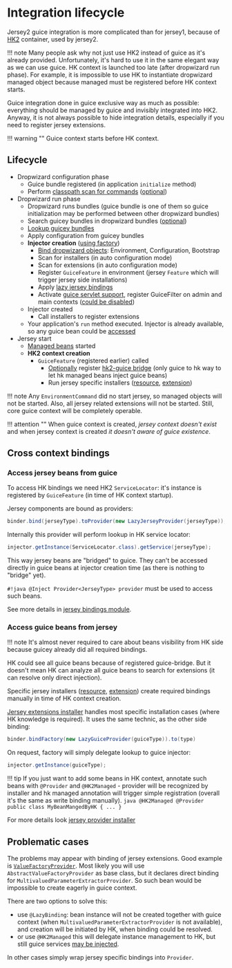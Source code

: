 # Integration lifecycle

Jersey2 guice integration is more complicated than for jersey1, because of [HK2](https://hk2.java.net/2.4.0-b34/introduction.html) container, used by jersey2.

!!! note
    Many people ask why not just use HK2 instead of guice as it's already provided. Unfortunately, it's hard to use it 
    in the same elegant way as we can use guice. HK context is launched too late (after dropwizard run phase).
    For example, it is impossible to use HK to instantiate dropwizard managed object because managed
    must be registered before HK context starts.

Guice integration done in guice exclusive way as much as possible: everything should be managed by guice and invisibly integrated into HK2.
Anyway, it is not always possible to hide integration details, especially if you need to register jersey extensions.

!!! warning ""
    Guice context starts before HK context.

## Lifecycle

* Dropwizard configuration phase    
    * Guice bundle registered (in application `initialize` method)
    * Perform [classpath scan for commands](commands.md#automatic-installation) ([optional](configuration.md#commands-search))
* Dropwizard run phase
    * Dropwizard runs bundles (guice bundle is one of them so guice initialization may be performed between other dropwizard bundles)
    * Search guicey bundles in dropwizard bundles ([optional](configuration.md#dropwizard-bundles-unification)) 
    * [Lookup guicey bundles](bundles.md#bundle-lookup)   
    * Apply configuration from guicey bundles
    * **Injector creation** ([using factory](injector.md#injector-factory))
        * [Bind dropwizard objects](bindings.md): Environment, Configuration, Bootstrap
        * Scan for installers (in auto configuration mode)
        * Scan for extensions (in auto configuration mode)
        * Register `GuiceFeature` in environment (jersey `Feature` which will trigger jersey side installations)
        * Apply [lazy jersey bindings](https://github.com/xvik/dropwizard-guicey/tree/master/src/main/java/ru/vyarus/dropwizard/guice/module/jersey/hk2/GuiceBindingsModule.java)
        * Activate [guice servlet support](web.md), register GuiceFilter on admin and main contexts ([could be disabled](configuration.md#servletmodule))
    * Injector created
        * Call installers to register extensions
    * Your application's `run` method executed. Injector is already available, so any guice bean could be [accessed](injector.md)          
* Jersey start
    * [Managed beans](../installers/managed.md) started
    * **HK2 context creation**
        * `GuiceFeature` (registered earlier) called
            * [Optionally](configuration.md#hk-bridge) register [hk2-guice bridge](https://hk2.java.net/2.4.0-b34/guice-bridge.html) (only guice to hk way to let hk managed beans inject guice beans)
            * Run jersey specific installers ([resource](../installers/resource.md), [extension](../installers/jersey-ext.md))

!!! note
    Any `EnvironmentCommand` did no start jersey, so managed objects will not be started.
    Also, all jersey related extensions will not be started. Still, core guice context will be completely operable. 

!!! attention ""
    When guice context is created, *jersey context doesn't exist* and when jersey context is created *it doesn't aware of guice existence*.

## Cross context bindings

### Access jersey beans from guice

To access HK bindings we need HK2 `ServiceLocator`: it's instance is registered by `GuiceFeature` (in time of HK context startup).

Jersey components are bound as providers:

```java
binder.bind(jerseyType).toProvider(new LazyJerseyProvider(jerseyType));
```       

Internally this provider will perform lookup in HK service locator:

```java
injector.getInstance(ServiceLocator.class).getService(jerseyType);
```
 
This way jersey beans are "bridged" to guice. They can't be accessed directly in guice beans
at injector creation time (as there is nothing to "bridge" yet). 

`#!java @Inject Provider<JerseyType> provider` must be used to access such beans.     

See more details in [jersey bindings module](https://github.com/xvik/dropwizard-guicey/tree/master/src/main/java/ru/vyarus/dropwizard/guice/module/jersey/hk2/GuiceBindingsModule.java).

### Access guice beans from jersey    

!!! note
    It's almost never required to care about beans visibility from HK side because guicey already did all required
    bindings.

HK could see all guice beans because of registered guice-bridge. But it doesn't mean HK can analyze 
all guice beans to search for extensions (it can resolve only direct injection).
    
Specific jersey installers ([resource](../installers/resource.md), [extension](../installers/jersey-ext.md)) 
create required bindings manually in time of HK context creation.

[Jersey extensions installer](../installers/jersey-ext.md) handles most specific installation cases
(where HK knowledge is required). It uses the same technic, as the other side binding:

```java
binder.bindFactory(new LazyGuiceProvider(guiceType)).to(type)
```

On request, factory will simply delegate lookup to guice injector:

```java
injector.getInstance(guiceType);
```

!!! tip
    If you just want to add some beans in HK context, annotate such beans with `@Provider` and `@HK2Managed` - provider
    will be recognized by installer and hk managed annotation will trigger simple registration (overall it's the same
    as write binding manually).
    ```java
    @HK2Managed
    @Provider
    public class MyBeanMangedByHK { ... }    
    ```

For more details look [jersey provider installer](https://github.com/xvik/dropwizard-guicey/tree/master/src/main/java/ru/vyarus/dropwizard/guice/module/installer/feature/jersey/provider/JerseyProviderInstaller.java)

## Problematic cases    

The problems may appear with binding of jersey extensions.
Good example is [`ValueFactoryProvider`](../installers/jersey-ext.md#valuefactoryprovider). Most likely you will use `AbstractValueFactoryProvider` as base class, but it declares
direct binding for `MultivaluedParameterExtractorProvider`. So such bean would be impossible to create eagerly in guice context.

There are two options to solve this:

* use `@LazyBinding`: bean instance will not be created together with guice context (when `MultivaluedParameterExtractorProvider` is not available),
and creation will be initiated by HK, when binding could be resolved.
* or use `@HK2Managed` this will delegate instance management to HK, but still guice services [may be injected](configuration.md#hk-bridge).

In other cases simply wrap jersey specific bindings into `Provider`.
